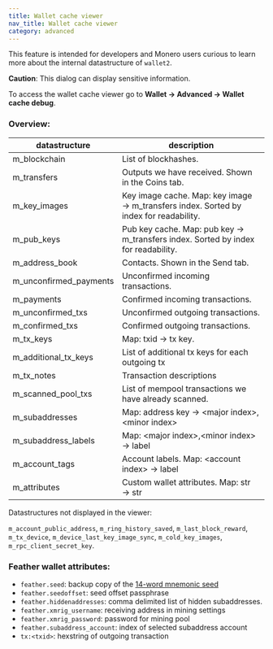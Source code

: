 ```yaml
---
title: Wallet cache viewer
nav_title: Wallet cache viewer
category: advanced
---
```


This feature is intended for developers and Monero users curious to learn more about the internal datastructure of `wallet2`.

**Caution**: This dialog can display sensitive information.

To access the wallet cache viewer go to **Wallet → Advanced → Wallet cache debug**.

### Overview:

|datastructure|description|
|-------------|-----------|
|m_blockchain|List of blockhashes. |
|m_transfers| Outputs we have received. Shown in the Coins tab. |
|m_key_images| Key image cache. Map: key image → m_transfers index. Sorted by index for readability. |
|m_pub_keys | Pub key cache. Map: pub key → m_transfers index. Sorted by index for readability. |
|m_address_book| Contacts. Shown in the Send tab. |
|m_unconfirmed_payments| Unconfirmed incoming transactions. |
|m_payments| Confirmed incoming transactions. |
|m_unconfirmed_txs | Unconfirmed outgoing transactions. |
|m_confirmed_txs | Confirmed outgoing transactions. |
|m_tx_keys | Map: txid → tx key. |
|m_additional_tx_keys | List of additional tx keys for each outgoing tx |
|m_tx_notes | Transaction descriptions |
|m_scanned_pool_txs | List of mempool transactions we have already scanned. |
|m_subaddresses| Map: address key → \<major index\>,\<minor index\> |
|m_subaddress_labels| Map: \<major index\>,\<minor index\> → label |
|m_account_tags| Account labels. Map: \<account index\> → label |
|m_attributes| Custom wallet attributes. Map: str → str |

Datastructures not displayed in the viewer:

`m_account_public_address`, `m_ring_history_saved`, `m_last_block_reward`, `m_tx_device`, `m_device_last_key_image_sync`, `m_cold_key_images`, `m_rpc_client_secret_key`.

### Feather wallet attributes:

- `feather.seed`: backup copy of the [14-word mnemonic seed](seed-scheme)
- `feather.seedoffset`: seed offset passphrase
- `feather.hiddenaddresses`: comma delimited list of hidden subaddresses.
- `feather.xmrig_username`: receiving address in mining settings
- `feather.xmrig_password`: password for mining pool
- `feather.subaddress_account`: index of selected subaddress account
- `tx:<txid>`: hexstring of outgoing transaction
